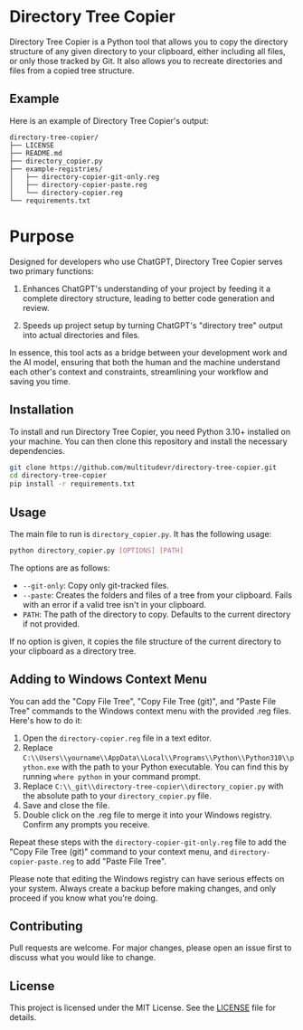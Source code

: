 # Directory Tree Copier

Directory Tree Copier is a Python tool that allows you to copy the directory structure of any given directory to your clipboard, either including all files, or only those tracked by Git. It also allows you to recreate directories and files from a copied tree structure.

## Example

Here is an example of Directory Tree Copier's output:

```
directory-tree-copier/
├── LICENSE
├── README.md
├── directory_copier.py
├── example-registries/
│   ├── directory-copier-git-only.reg
│   ├── directory-copier-paste.reg
│   └── directory-copier.reg
└── requirements.txt
```

# Purpose

Designed for developers who use ChatGPT, Directory Tree Copier serves two primary functions:

1. Enhances ChatGPT's understanding of your project by feeding it a complete directory structure, leading to better code generation and review.

2. Speeds up project setup by turning ChatGPT's "directory tree" output into actual directories and files.

In essence, this tool acts as a bridge between your development work and the AI model, ensuring that both the human and the machine understand each other's context and constraints, streamlining your workflow and saving you time.

## Installation

To install and run Directory Tree Copier, you need Python 3.10+ installed on your machine. You can then clone this repository and install the necessary dependencies.

```bash
git clone https://github.com/multitudevr/directory-tree-copier.git
cd directory-tree-copier
pip install -r requirements.txt
```

## Usage

The main file to run is `directory_copier.py`. It has the following usage:

```bash
python directory_copier.py [OPTIONS] [PATH]
```

The options are as follows:

- `--git-only`: Copy only git-tracked files.
- `--paste`: Creates the folders and files of a tree from your clipboard. Fails with an error if a valid tree isn't in your clipboard.
- `PATH`: The path of the directory to copy. Defaults to the current directory if not provided.

If no option is given, it copies the file structure of the current directory to your clipboard as a directory tree.

## Adding to Windows Context Menu

You can add the "Copy File Tree", "Copy File Tree (git)", and "Paste File Tree" commands to the Windows context menu with the provided .reg files. Here's how to do it:

1. Open the `directory-copier.reg` file in a text editor. 
2. Replace `C:\\Users\\yourname\\AppData\\Local\\Programs\\Python\\Python310\\python.exe` with the path to your Python executable. You can find this by running `where python` in your command prompt.
3. Replace `C:\\_git\\directory-tree-copier\\directory_copier.py` with the absolute path to your `directory_copier.py` file.
4. Save and close the file.
5. Double click on the .reg file to merge it into your Windows registry. Confirm any prompts you receive.

Repeat these steps with the `directory-copier-git-only.reg` file to add the "Copy File Tree (git)" command to your context menu, and `directory-copier-paste.reg` to add "Paste File Tree".

Please note that editing the Windows registry can have serious effects on your system. Always create a backup before making changes, and only proceed if you know what you're doing.

## Contributing

Pull requests are welcome. For major changes, please open an issue first to discuss what you would like to change.

## License

This project is licensed under the MIT License. See the [LICENSE](https://github.com/yourusername/directory-tree-copier/blob/master/LICENSE) file for details.
